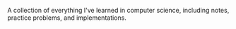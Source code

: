 A collection of everything I've learned in computer science, including notes, practice problems, and implementations.